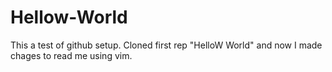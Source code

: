 Hellow-World
============

This a test of github setup.  Cloned first rep "HelloW World" and now I made chages to read me using vim.
